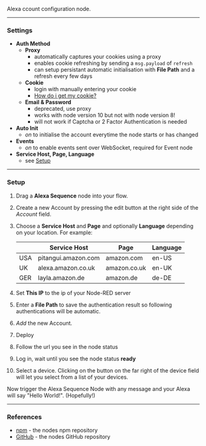 Alexa ccount configuration node. 

---

### **Settings**
 - **Auth Method**
   - **Proxy** 
     - automatically captures your cookies using a proxy
     - enables cookie refreshing by sending a `msg.payload` of `refresh`
     - can setup persistant automatic initialisation with **File Path** and a refresh every few days
   - **Cookie**
     - login with manually entering your cookie
     - [How do i get my cookie?](get_cookie.md)
   - **Email & Password**
     - deprecated, use proxy
     - works with node version 10 but not with node version 8!
     - will not work if Captcha or 2 Factor Authentication is needed
 - **Auto Init**
   - *on* to initialise the account everytime the node starts or has changed 
 - **Events**
   - *on* to enable events sent over WebSocket, required for Event node
 - **Service Host, Page, Language**
   - see [Setup](#Setup)
---  

### **Setup**
1. Drag a **Alexa Sequence** node into your flow.
2. Create a new Account by pressing the edit button at the right side of the *Account* field.
3. Choose a **Service Host** and **Page** and optionally **Language** depending on your location. For example:

   |     | Service Host        | Page         | Language |
   |-----|---------------------|--------------|----------|
   | USA | pitangui.amazon.com | amazon.com   | en-US    |
   | UK  | alexa.amazon.co.uk  | amazon.co.uk | en-UK    |
   | GER | layla.amazon.de     | amazon.de    | de-DE    |
   
4. Set **This IP** to the ip of your Node-RED server
5. Enter a **File Path** to save the authentication result so following authentications will be 
automatic. 
6. *Add* the new Account.
7. Deploy
8. Follow the url you see in the node status
9.  Log in, wait until you see the node status **ready**
10. Select a device. Clicking on the button on the far right of the device field will let you select from a list of your devices.

Now trigger the Alexa Sequence Node with any message and your Alexa will say "Hello World!". (Hopefully!)

---

### **References**
 - [npm](https://npmjs.com/package/node-red-contrib-alexa-remote2) - the nodes npm repository
 - [GitHub](https://github.com/586837r/node-red-contrib-alexa-remote2) - the nodes GitHub repository